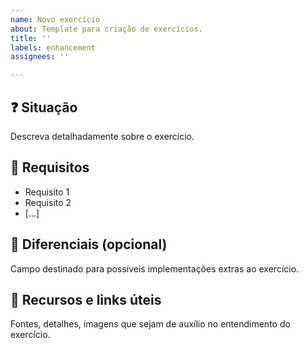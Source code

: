 ```yaml
---
name: Novo exercício
about: Template para criação de exercícios.
title: ''
labels: enhancement
assignees: ''

---
```


## ❓ Situação
Descreva detalhadamente sobre o exercício.

## 📝 Requisitos
- Requisito 1
- Requisito 2
- [...]

## 📌 Diferenciais (opcional)
Campo destinado para possíveis implementações extras ao exercício.

## 📂 Recursos e links úteis
Fontes, detalhes, imagens que sejam de auxílio no entendimento do exercício.
